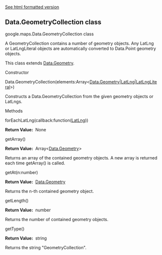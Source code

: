 [See html formatted version](https://huasofoundries.github.io/google-maps-documentation/Data.GeometryCollection.html)


Data.GeometryCollection class
-----------------------------

google.maps.Data.GeometryCollection class

A GeometryCollection contains a number of geometry objects. Any LatLng or LatLngLiteral objects are automatically converted to Data.Point geometry objects.

This class extends [Data.Geometry](https://github.com/amenadiel/google-maps-documentation/blob/master/docs/Data.Geometry.md).

Constructor

Data.GeometryCollection(elements:Array<[Data.Geometry](https://github.com/amenadiel/google-maps-documentation/blob/master/docs/Data.Geometry.md)|[LatLng](https://github.com/amenadiel/google-maps-documentation/blob/master/docs/LatLng.md)|[LatLngLiteral](https://github.com/amenadiel/google-maps-documentation/blob/master/docs/LatLngLiteral.md)\>)

Constructs a Data.GeometryCollection from the given geometry objects or LatLngs.

Methods

forEachLatLng(callback:function([LatLng](https://github.com/amenadiel/google-maps-documentation/blob/master/docs/LatLng.md)))

**Return Value:**  None

getArray()

**Return Value:**  Array<[Data.Geometry](https://github.com/amenadiel/google-maps-documentation/blob/master/docs/Data.Geometry.md)\>

Returns an array of the contained geometry objects. A new array is returned each time getArray() is called.

getAt(n:number)

**Return Value:**  [Data.Geometry](https://github.com/amenadiel/google-maps-documentation/blob/master/docs/Data.Geometry.md)

Returns the n\-th contained geometry object.

getLength()

**Return Value:**  number

Returns the number of contained geometry objects.

getType()

**Return Value:**  string

Returns the string "GeometryCollection".